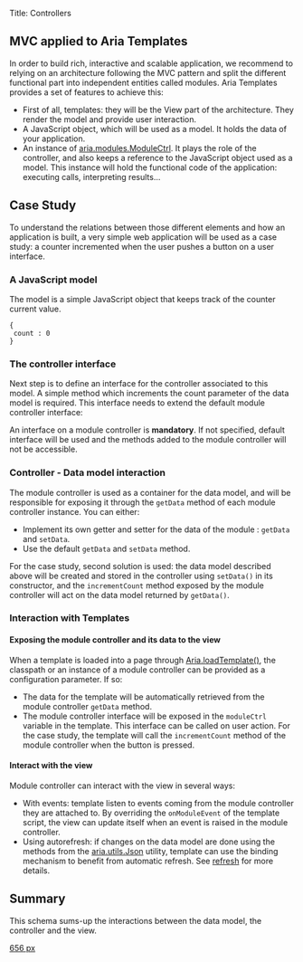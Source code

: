Title: Controllers


## MVC applied to Aria Templates

In order to build rich, interactive and scalable application, we recommend to relying on an architecture following the MVC pattern and split the different functional part into independent entities called modules. Aria Templates provides a set of features to achieve this:

* First of all, templates: they will be the View part of the architecture. They render the model and provide user interaction.
* A JavaScript object, which will be used as a model. It holds the data of your application.
* An instance of [aria.modules.ModuleCtrl](http://ariatemplates.com/api/#aria.modules.ModuleCtrl). It plays the role of the controller, and also keeps a reference to the JavaScript object used as a model. This instance will hold the functional code of the application: executing calls, interpreting results...

## Case Study

To understand the relations between those different elements and how an application is built, a very simple web application will be used as a case study: a counter incremented when the user pushes a button on a user interface.

### A JavaScript model
The model is a simple JavaScript object that keeps track of the counter current value.

<div data-sample="hardcoded"><code><pre>
{
 count : 0
}
</code></pre></div>

### The controller interface

Next step is to define an interface for the controller associated to this model. A simple method which increments the count parameter of the data model is required. This interface needs to extend the default module controller interface:


<script src='http://snippets.ariatemplates.com/snippets/github.com/ariatemplates/documentation-code/%VERSION%/snippets/modules/controller/IMyModuleController.js?lang=javascript&outdent=true'></script>

An interface on a module controller is **mandatory**. If not specified, default interface will be used and the methods added to the module controller will not be accessible.

### Controller - Data model interaction

The module controller is used as a container for the data model, and will be responsible for exposing it through the `getData` method of each module controller instance. You can either:

* Implement its own getter and setter for the data of the module : `getData` and `setData`.
* Use the default `getData` and `setData` method.

For the case study, second solution is used: the data model described above will be created and stored in the controller using `setData()` in its constructor, and the `incrementCount` method exposed by the module controller will act on the data model returned by `getData()`.

<script src='http://snippets.ariatemplates.com/snippets/github.com/ariatemplates/documentation-code/%VERSION%/snippets/modules/controller/MyModuleController.js?lang=javascript&outdent=true'></script>

### Interaction with Templates

#### Exposing the module controller and its data to the view

When a template is loaded into a page through [Aria.loadTemplate()](http://ariatemplates.com/api/#Aria:loadTemplate:method), the classpath or an instance of a module controller can be provided as a configuration parameter. If so:

* The data for the template will be automatically retrieved from the module controller `getData` method.
* The module controller interface will be exposed in the `moduleCtrl` variable in the template. This interface can be called on user action. For the case study, the template will call the `incrementCount` method of the module controller when the button is pressed.

<script src='http://snippets.ariatemplates.com/snippets/github.com/ariatemplates/documentation-code/%VERSION%/snippets/modules/controller/MyView.tpl?tag=button&lang=at&outdent=true'></script>

#### Interact with the view

Module controller can interact with the view in several ways:

* With events: template listen to events coming from the module controller they are attached to. By overriding the `onModuleEvent` of the template script, the view can update itself when an event is raised in the module controller.
* Using autorefresh: if changes on the data model are done using the methods from the [aria.utils.Json](http://ariatemplates.com/api/#aria.utils.Json) utility, template can use the binding mechanism to benefit from automatic refresh. See [refresh](refresh) for more details.

<script src='http://snippets.ariatemplates.com/snippets/github.com/ariatemplates/documentation-code/%VERSION%/snippets/modules/controller/MyView.tpl?tag=display&lang=at&outdent=true'></script>

## Summary

This schema sums-up the interactions between the data model, the controller and the view.

[656 px](file:modulectrlschema.png)